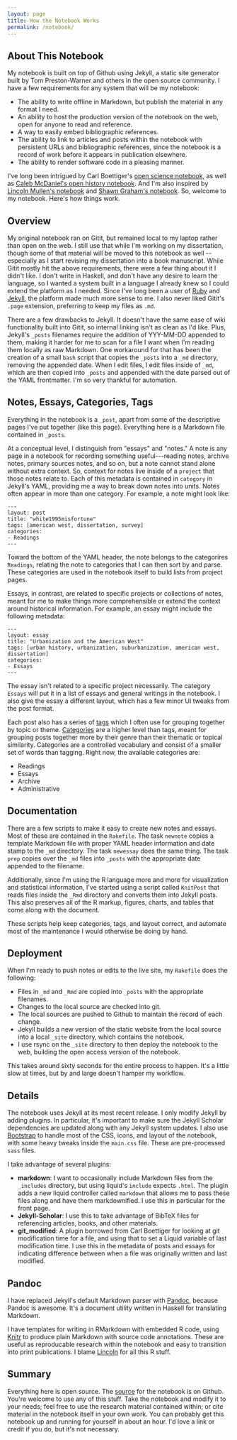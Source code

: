 ```yaml
---
layout: page
title: How the Notebook Works
permalink: /notebook/
---
```


## About This Notebook

My notebook is built on top of Github using Jekyll, a static site generator built by Tom Preston-Warner and others in the open source community. I have a few requirements for any system that will be my notebook:

- The ability to write offline in Markdown, but publish the material in any format I need.
- An ability to host the production version of the notebook on the web, open for anyone to read and reference.
- A way to easily embed bibliographic references.
- The ability to link to articles and posts within the notebook with persistent URLs and bibliographic references, since the notebook is a record of work before it appears in publication elsewhere.
- The ability to render software code in a pleasing manner.

I've long been intrigued by Carl Boettiger's [open science notebook](http://carlboettiger.info), as well as [Caleb McDaniel's open history notebook](http://wiki.wcaleb.rice.edu). And I'm also inspired by [Lincoln Mullen's notebook](http://notebook.lincolnmullen.com) and [Shawn Graham's notebook](http://electricarchaeology.ca/2015/10/06/an-elegant-open-notebook/). So, welcome to my notebook. Here's how things work.

## Overview

My original notebook ran on Gitit, but remained local to my laptop rather than open on the web. I still use that while I'm working on my dissertation, though some of that material will be moved to this notebook as well -- especially as I start revising my dissertation into a book manuscript. While Gitit mostly hit the above requirements, there were a few thing about it I didn't like. I don't write in Haskell, and don't have any desire to learn the language, so I wanted a system built in a language I already knew so I could extend the platform as I needed. Since I've long been a user of [Ruby]() and [Jekyll](), the platform made much more sense to me. I also never liked Gitit's `.page` extension, preferring to keep my files as `.md`.

There are a few drawbacks to Jekyll. It doesn't have the same ease of wiki functionality built into Gitit, so internal linking isn't as clean as I'd like. Plus, Jekyll's `_posts` filenames require the addition of YYY-MM-DD appended to them, making it harder for me to scan for a file I want when I'm reading them locally as raw Markdown. One workaround for that has been the creation of a small `bash` script that copies the `_posts` into a `_md` directory, removing the appended date. When I edit files, I edit files inside of `_md`, which are then copied into `_posts` and appended with the date parsed out of the YAML frontmatter. I'm so very thankful for automation.

## Notes, Essays, Categories, Tags

Everything in the notebook is a `_post`, apart from some of the descriptive pages I've put together (like this page). Everything here is a Markdown file contained in `_posts`.

At a conceptual level, I distinguish from "essays" and "notes." A note is any page in a notebook for recording something useful---reading notes, archive notes, primary sources notes, and so on, but a note cannot stand alone without extra context. So, context for notes live inside of a `project` that those notes relate to. Each of this metadata is contained in `category` in Jekyll's YAML, providing me a way to break down notes into units. Notes often appear in more than one category. For example, a note might look like:

~~~
---
layout: post
title: "white1995misfortune"
tags: [american west, dissertation, survey]
categories:
- Readings
---
~~~

Toward the bottom of the YAML header, the note belongs to the categorires `Readings`, relating the note to categories that I can then sort by and parse. These categories are used in the notebook itself to build lists from project pages.

Essays, in contrast, are related to specific projects or collections of notes, meant for me to make things more comprehensible or extend the context around historical information. For example, an essay might include the following metadata:

~~~
---
layout: essay
title: "Urbanization and the American West"
tags: [urban history, urbanization, suburbanization, american west, dissertation]
categories:
- Essays
---
~~~

The essay isn't related to a specific project necessarily. The category `Essays` will put it in a list of essays and general writings in the notebook. I also give the essay a different layout, which has a few minor UI tweaks from the post format.

Each post also has a series of [tags](/tagged/) which I often use for grouping together by topic or theme. [Categories](/categories/) are a higher level than tags, meant for grouping posts together more by their genre than their thematic or topical similarity. Categories are a controlled vocabulary and consist of a smaller set of words than tagging. Right now, the available categories are:

- Readings
- Essays
- Archive
- Administrative

## Documentation

There are a few scripts to make it easy to create new notes and essays. Most of these are contained in the `Rakefile`. The task `newnote` copies a template Markdown file with proper YAML header information and date stamp to the `_md` directory. The task `newessay` does the same thing. The task `prep` copies over the `_md` files into `_posts` with the appropriate date appended to the filename.

Additionally, since I'm using the R language more and more for visualization and statistical information, I've started using a script called `KnitPost` that reads files inside the `_Rmd` directory and converts them into Jekyll posts. This also preserves all of the R markup, figures, charts, and tables that come along with the document.

These scripts help keep categories, tags, and layout correct, and automate most of the maintenance I would otherwise be doing by hand.


## Deployment

When I'm ready to push notes or edits to the live site, my `Rakefile` does the following:

- Files in `_md` and `_Rmd` are copied into `_posts` with the appropriate filenames.
- Changes to the local source are checked into git.
- The local sources are pushed to Github to maintain the record of each change.
- Jekyll builds a new version of the static website from the local source into a local `_site` directory, which contains the notebook.
- I use rsync on the `_site` directory to then deploy the notebook to the web, building the open access version of the notebook.

This takes around sixty seconds for the entire process to happen. It's a little slow at times, but by and large doesn't hamper my workflow.

## Details

The notebook uses Jekyll at its most recent release. I only modify Jekyll by adding plugins. In particular, it's important to make sure the Jekyll Scholar dependencies are updated along with any Jekyll system updates. I also use [Bootstrap]() to handle most of the CSS, icons, and layout of the notebook, with some heavy tweaks inside the `main.css` file. These are pre-processed `sass` files.

I take advantage of several plugins:

- **markdown**: I want to occasionally include Markdown files from the `_includes` directory, but using liquid's `include` expects `.html`. The plugin adds a new liquid controller called `markdown` that allows me to pass these files along and have them markdownified. I use this in particular for the front page.
- **Jekyll-Scholar**: I use this to take advantage of BibTeX files for referencing articles, books, and other materials.
- **git_modified**: A plugin borrowed from Carl Boettiger for looking at git modification time for a file, and using that to set a Liquid variable of last modification time. I use this in the metadata of posts and essays for indicating difference between when a file was originally written and last modified.

## Pandoc

I have replaced Jekyll's default Markdown parser with [Pandoc](http://johnmacfarlane.net/pandoc/), because Pandoc is awesome. It's a document utility written in Haskell for translating Markdown.

I have templates for writing in RMarkdown with embedded R code, using [Knitr]() to produce plain Markdown with source code annotations. These are useful as reproducable research within the notebook and easy to transition into print publications. I blame [Lincoln](http://lincolnmullen.com) for all this R stuff.

## Summary

Everything here is open source. The [source](http://github.com/hepplerj/notebook) for the notebook is on Github. You're welcome to use any of this stuff. Take the notebook and modify it to your needs; feel free to use the research material contained within; or cite material in the notebook itself in your own work. You can probably get this notebook up and running for yourself in about an hour. I'd love a link or credit if you do, but it's not necessary.
